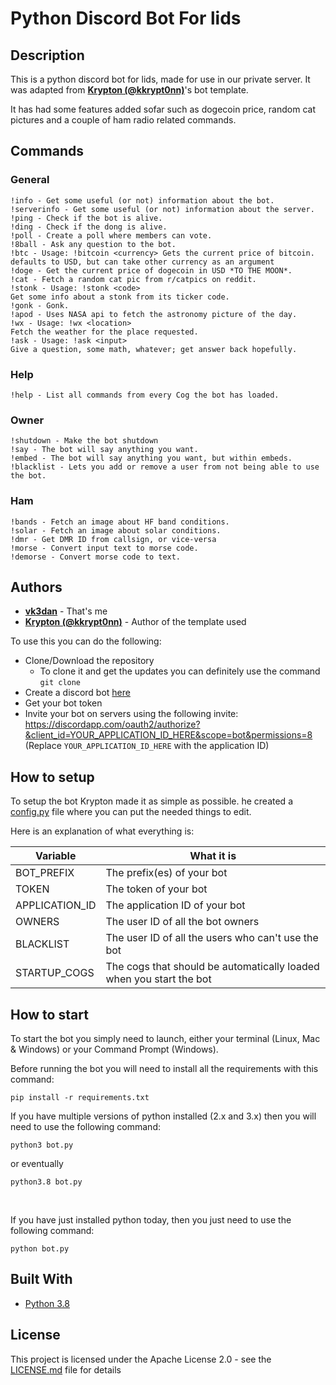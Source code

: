 # Python Discord Bot For lids

## Description
This is a python discord bot for lids, made for use in our private server. It
was adapted from **[Krypton (@kkrypt0nn)](https://github.com/kkrypt0nn)**'s
bot template.

It has had some features added sofar such as dogecoin price, random cat
pictures and a couple of ham radio related commands.

## Commands

### General
```
!info - Get some useful (or not) information about the bot.
!serverinfo - Get some useful (or not) information about the server.
!ping - Check if the bot is alive.
!ding - Check if the dong is alive.
!poll - Create a poll where members can vote.
!8ball - Ask any question to the bot.
!btc - Usage: !bitcoin <currency> Gets the current price of bitcoin.
defaults to USD, but can take other currency as an argument
!doge - Get the current price of dogecoin in USD *TO THE MOON*.
!cat - Fetch a random cat pic from r/catpics on reddit.
!stonk - Usage: !stonk <code> 
Get some info about a stonk from its ticker code.
!gonk - Gonk.
!apod - Uses NASA api to fetch the astronomy picture of the day.
!wx - Usage: !wx <location>
Fetch the weather for the place requested.
!ask - Usage: !ask <input> 
Give a question, some math, whatever; get answer back hopefully.
```
### Help
```
!help - List all commands from every Cog the bot has loaded.
```
### Owner
```
!shutdown - Make the bot shutdown
!say - The bot will say anything you want.
!embed - The bot will say anything you want, but within embeds.
!blacklist - Lets you add or remove a user from not being able to use the bot.
```
### Ham
```
!bands - Fetch an image about HF band conditions.
!solar - Fetch an image about solar conditions.
!dmr - Get DMR ID from callsign, or vice-versa
!morse - Convert input text to morse code.
!demorse - Convert morse code to text.
```

## Authors
* **[vk3dan](https://github.com/vk3dan)** - That's me
* **[Krypton (@kkrypt0nn)](https://github.com/kkrypt0nn)** - Author of the
  template used

To use this you can do the following:
* Clone/Download the repository
    * To clone it and get the updates you can definitely use the command
    `git clone`
* Create a discord bot [here](https://discord.com/developers/applications)
* Get your bot token
* Invite your bot on servers using the following invite:
https://discordapp.com/oauth2/authorize?&client_id=YOUR_APPLICATION_ID_HERE&scope=bot&permissions=8 (Replace `YOUR_APPLICATION_ID_HERE` with the application ID)

## How to setup

To setup the bot Krypton made it as simple as possible. he created a [config.py](config.py) file where you can put the needed things to edit.

Here is an explanation of what everything is:

| Variable          | What it is                                                            |
| ------------------| ----------------------------------------------------------------------|
| BOT_PREFIX        | The prefix(es) of your bot                                            |
| TOKEN             | The token of your bot                                                 |
| APPLICATION_ID    | The application ID of your bot                                        |
| OWNERS            | The user ID of all the bot owners                                     |
| BLACKLIST         | The user ID of all the users who can't use the bot                    |
| STARTUP_COGS      | The cogs that should be automatically loaded when you start the bot   |

## How to start

To start the bot you simply need to launch, either your terminal (Linux, Mac & Windows) or your Command Prompt (Windows).

Before running the bot you will need to install all the requirements with this command:
```
pip install -r requirements.txt
```

If you have multiple versions of python installed (2.x and 3.x) then you will need to use the following command:
```
python3 bot.py
```
or eventually
```
python3.8 bot.py
```
<br>

If you have just installed python today, then you just need to use the following command:
```
python bot.py
```

## Built With

* [Python 3.8](https://www.python.org/)

## License

This project is licensed under the Apache License 2.0 - see the [LICENSE.md](LICENSE.md) file for details
